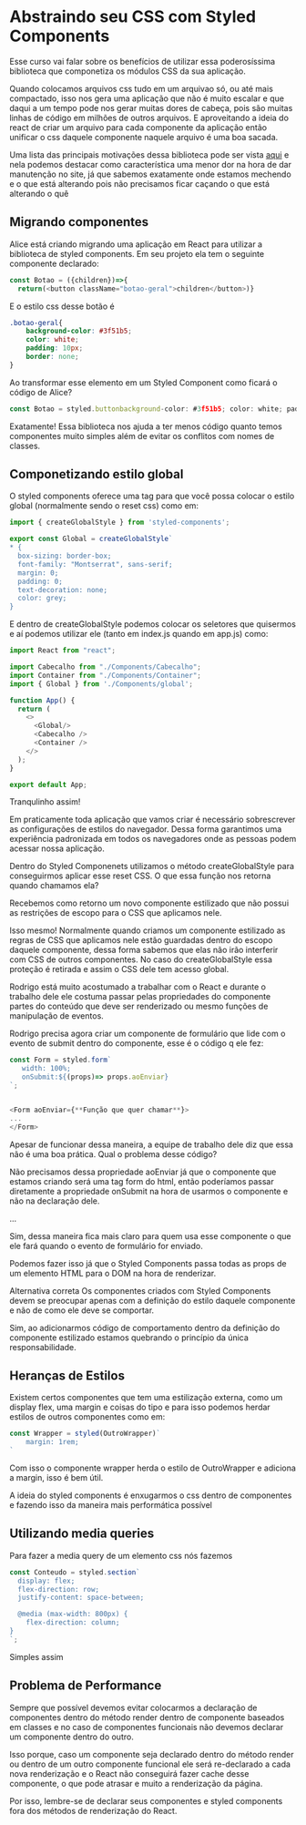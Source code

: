 # Abstraindo seu CSS com Styled Components

Esse curso vai falar sobre os benefícios de utilizar essa poderosíssima biblioteca que componetiza os módulos CSS da sua aplicação.

Quando colocamos arquivos css tudo em um arquivao só, ou até mais compactado, isso nos gera uma aplicação que não é muito escalar e que daqui a um tempo pode nos gerar muitas dores de cabeça, pois são muitas linhas de código em milhões de outros arquivos. E aproveitando a ideia do react de criar um arquivo para cada componente da aplicação então unificar o css daquele componente naquele arquivo é uma boa sacada.

Uma lista das principais motivações dessa biblioteca pode ser vista [aqui](https://styled-components.com/docs/basics#motivation) e nela podemos destacar como característica uma menor dor na hora de dar manutenção no site, já que sabemos exatamente onde estamos mechendo e o que está alterando pois não precisamos ficar caçando o que está alterando o quê

## Migrando componentes

Alice está criando migrando uma aplicação em React para utilizar a biblioteca de styled components. Em seu projeto ela tem o seguinte componente declarado:

```js
const Botao = ({children})=>{
  return(<button className="botao-geral">children</button>)}
  ```

E o estilo css desse botão é

```css
.botao-geral{
    background-color: #3f51b5;
    color: white;
    padding: 10px;
    border: none;
}
```

Ao transformar esse elemento em um Styled Component como ficará o código de Alice?

```js
const Botao = styled.buttonbackground-color: #3f51b5; color: white; padding: 10px; border: none;
```

Exatamente! Essa biblioteca nos ajuda a ter menos código quanto temos componentes muito simples além de evitar os conflitos com nomes de classes.

## Componetizando estilo global

O styled components oferece uma tag para que você possa colocar o estilo global (normalmente sendo o reset css) como em:

```js
import { createGlobalStyle } from 'styled-components';

export const Global = createGlobalStyle`
* {
  box-sizing: border-box;
  font-family: "Montserrat", sans-serif;
  margin: 0;
  padding: 0;
  text-decoration: none;
  color: grey;
}
```

E dentro de createGlobalStyle podemos colocar os seletores que quisermos e aí podemos utilizar ele (tanto em index.js quando em app.js) como:

```js
import React from "react";

import Cabecalho from "./Components/Cabecalho";
import Container from "./Components/Container";
import { Global } from './Components/global';

function App() {
  return (
    <>
      <Global/>
      <Cabecalho />
      <Container />
    </>
  );
}

export default App;
```

Tranqulinho assim!

Em praticamente toda aplicação que vamos criar é necessário sobrescrever as configurações de estilos do navegador. Dessa forma garantimos uma experiência padronizada em todos os navegadores onde as pessoas podem acessar nossa aplicação.

Dentro do Styled Componenets utilizamos o método createGlobalStyle para conseguirmos aplicar esse reset CSS. O que essa função nos retorna quando chamamos ela?

Recebemos como retorno um novo componente estilizado que não possui as restrições de escopo para o CSS que aplicamos nele.

Isso mesmo! Normalmente quando criamos um componente estilizado as regras de CSS que aplicamos nele estão guardadas dentro do escopo daquele componente, dessa forma sabemos que elas não irão interferir com CSS de outros componentes. No caso do createGlobalStyle essa proteção é retirada e assim o CSS dele tem acesso global.

Rodrigo está muito acostumado a trabalhar com o React e durante o trabalho dele ele costuma passar pelas propriedades do componente partes do conteúdo que deve ser renderizado ou mesmo funções de manipulação de eventos.

Rodrigo precisa agora criar um componente de formulário que lide com o evento de submit dentro do componente, esse é o código q ele fez:

```js
const Form = styled.form`
   width: 100%;    
   onSubmit:${(props)=> props.aoEnviar} 
`;


<Form aoEnviar={**Função que quer chamar**}>
...
</Form>
```

Apesar de funcionar dessa maneira, a equipe de trabalho dele diz que essa não é uma boa prática. Qual o problema desse código?

Não precisamos dessa propriedade aoEnviar já que o componente que estamos criando será uma tag form do html, então poderíamos passar diretamente a propriedade onSubmit na hora de usarmos o componente e não na declaração dele.

<Form onSubmit={**Função que quer chamar**}>
...
</Form>

Sim, dessa maneira fica mais claro para quem usa esse componente o que ele fará quando o evento de formulário for enviado.

Podemos fazer isso já que o Styled Components passa todas as props de um elemento HTML para o DOM na hora de renderizar.

Alternativa correta
Os componentes criados com Styled Components devem se preocupar apenas com a definição do estilo daquele componente e não de como ele deve se comportar.

Sim, ao adicionarmos código de comportamento dentro da definição do componente estilizado estamos quebrando o princípio da única responsabilidade.

## Heranças de Estilos

Existem certos componentes que tem uma estilização externa, como um display flex, uma margin e coisas do tipo e para isso podemos herdar estilos de outros componentes como em:

```js
const Wrapper = styled(OutroWrapper)`
    margin: 1rem;
`
```

Com isso o componente wrapper herda o estilo de OutroWrapper e adiciona a margin, isso é bem útil.

A ideia do styled components é enxugarmos o css dentro de componentes e fazendo isso da maneira mais performática possível

## Utilizando media queries

Para fazer a media query de um elemento css nós fazemos

```js
const Conteudo = styled.section`
  display: flex;
  flex-direction: row;
  justify-content: space-between;

  @media (max-width: 800px) {
    flex-direction: column;
}
`;
```

Simples assim

## Problema de Performance

Sempre que possível devemos evitar colocarmos a declaração de componentes dentro do método render dentro de componente baseados em classes e no caso de componentes funcionais não devemos declarar um componente dentro do outro.

Isso porque, caso um componente seja declarado dentro do método render ou dentro de um outro componente funcional ele será re-declarado a cada nova renderização e o React não conseguirá fazer cache desse componente, o que pode atrasar e muito a renderização da página.

Por isso, lembre-se de declarar seus componentes e styled components fora dos métodos de renderização do React.
